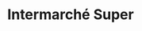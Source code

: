 ---
title: "Intermarché Super"
url: /plourin-les-morlaix/intermarche-super-plateau-saint-fiacre/
shop: Supermarkt
---